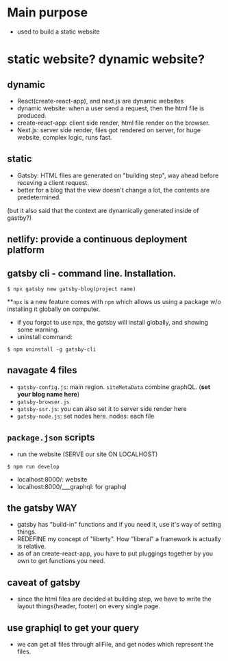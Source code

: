 # Main purpose
- used to build a static website

# static website? dynamic website?
## dynamic
- React(create-react-app), and next.js are dynamic websites
- dynamic website: when a user send a request, then the html file is produced.
- create-react-app: client side render, html file render on the browser.
- Next.js: server side render, files got rendered on server, for huge website, complex logic, runs fast.

## static
- Gatsby: HTML files are generated on "building step", way ahead before receving a client request.
- better for a blog that the view doesn't change a lot, the contents are predetermined.

(but it also said that the context are dynamically generated inside of gastby?)

## netlify: provide a continuous deployment platform

## gatsby cli - command line. Installation.
```
$ npx gatsby new gatsby-blog(project name)
```
**```npx``` is a new feature comes with ```npm``` which allows us using a package w/o installing it globally on computer.
- if you forgot to use npx, the gatsby will install globally, and showing some warning.
- uninstall command:
```
$ npm uninstall -g gatsby-cli
```

## navagate 4 files 
- ```gatsby-config.js```: main region. ```siteMetaData``` combine graphQL. (**set your blog name here**)
- ```gatsby-browser.js```
- ```gatsby-ssr.js```: you can also set it to server side render here
- ```gatsby-node.js```: set nodes here. nodes: each file

## ```package.json``` scripts
- run the website (SERVE our site ON LOCALHOST)
```
$ npm run develop 
```
- localhost:8000/: website
- localhost:8000/___graphql: for graphql

## the gatsby WAY
- gatsby has "build-in" functions and if you need it, use it's way of setting things.
- REDEFINE my concept of "liberty". How "liberal" a framework is actually is relative.
- as of an create-react-app, you have to put pluggings together by you own to get functions you need.

## caveat of gatsby
- since the html files are decided at building step, we have to write the layout things(header, footer) on every single page.

## use graphiql to get your query
- we can get all files through allFile, and get nodes which represent the files.





